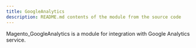 ```yaml
---
title: GoogleAnalytics
description: README.md contents of the module from the source code
---
```


Magento_GoogleAnalytics is a module for integration with Google Analytics service.
